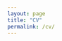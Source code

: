 ```yaml
---
layout: page
title: "CV"
permalink: /cv/
---
```


<script type="text/javascript">
  window.location.href = "{{ site.baseurl }}/assets/pdf/lastcv.pdf";
</script>
